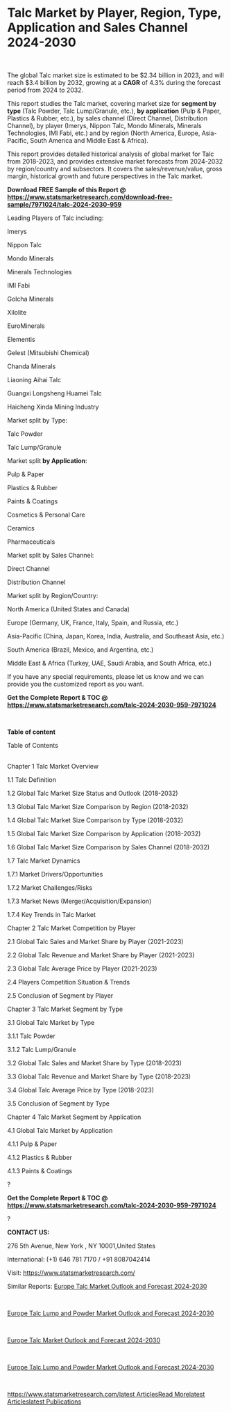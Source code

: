 <h1>Talc Market by Player, Region, Type, Application and Sales Channel 2024-2030</h1><br/><p>The global Talc market size is estimated to be $2.34 billion in 2023, and will reach $3.4 billion by 2032, growing at a <strong>CAGR</strong> of 4.3% during the forecast period from 2024 to 2032.</p>
 
 
 
 <p>This report studies the Talc market, covering market size for <strong>segment by type</strong> (Talc Powder, Talc Lump/Granule, etc.), <strong>by application</strong> (Pulp & Paper, Plastics & Rubber, etc.), by sales channel (Direct Channel, Distribution Channel), by player (Imerys, Nippon Talc, Mondo Minerals, Minerals Technologies, IMI Fabi, etc.) and by region (North America, Europe, Asia-Pacific, South America and Middle East & Africa).</p>
 
 
 
 <p>This report provides detailed historical analysis of global market for Talc from 2018-2023, and provides extensive market forecasts from 2024-2032 by region/country and subsectors. It covers the sales/revenue/value, gross margin, historical growth and future perspectives in the Talc market.</p>
 
 
 
 <p><strong>Download FREE Sample of this Report @ <a href="https://www.statsmarketresearch.com/download-free-sample/7971024/talc-2024-2030-959">https://www.statsmarketresearch.com/download-free-sample/7971024/talc-2024-2030-959</a></strong></p>
 
 
 
 <p>Leading Players of Talc including:</p>
 
 
 
 <p>Imerys</p>
 
 
 
 <p>Nippon Talc</p>
 
 
 
 <p>Mondo Minerals</p>
 
 
 
 <p>Minerals Technologies</p>
 
 
 
 <p>IMI Fabi</p>
 
 
 
 <p>Golcha Minerals</p>
 
 
 
 <p>Xilolite</p>
 
 
 
 <p>EuroMinerals</p>
 
 
 
 <p>Elementis</p>
 
 
 
 <p>Gelest (Mitsubishi Chemical)</p>
 
 
 
 <p>Chanda Minerals</p>
 
 
 
 <p>Liaoning Aihai Talc</p>
 
 
 
 <p>Guangxi Longsheng Huamei Talc</p>
 
 
 
 <p>Haicheng Xinda Mining Industry</p>
 
 
 
 <p>Market split by Type:</p>
 
 
 
 <p>Talc Powder</p>
 
 
 
 <p>Talc Lump/Granule</p>
 
 
 
 <p>Market split <strong>by Application</strong>:</p>
 
 
 
 <p>Pulp & Paper</p>
 
 
 
 <p>Plastics & Rubber</p>
 
 
 
 <p>Paints & Coatings</p>
 
 
 
 <p>Cosmetics & Personal Care</p>
 
 
 
 <p>Ceramics</p>
 
 
 
 <p>Pharmaceuticals</p>
 
 
 
 <p>Market split by Sales Channel:</p>
 
 
 
 <p>Direct Channel</p>
 
 
 
 <p>Distribution Channel</p>
 
 
 
 <p>Market split by Region/Country:</p>
 
 
 
 <p>North America (United States and Canada)</p>
 
 
 
 <p>Europe (Germany, UK, France, Italy, Spain, and Russia, etc.)</p>
 
 
 
 <p>Asia-Pacific (China, Japan, Korea, India, Australia, and Southeast Asia, etc.)</p>
 
 
 
 <p>South America (Brazil, Mexico, and Argentina, etc.)</p>
 
 
 
 <p>Middle East & Africa (Turkey, UAE, Saudi Arabia, and South Africa, etc.)</p>
 
 
 
 <p>If you have any special requirements, please let us know and we can provide you the customized report as you want.</p>
 
 
 
 <div><b>Get the Complete Report & TOC @ <a href="https://www.statsmarketresearch.com/talc-2024-2030-959-7971024">https://www.statsmarketresearch.com/talc-2024-2030-959-7971024</a></b></div>
 
 
 
 <p><br />
 
 <b>Table of content</b></p>
 
 
 
 <p>Table of Contents<br />
 
 <br />
 
 Chapter 1 Talc Market Overview<br />
 
 1.1 Talc Definition<br />
 
 1.2 Global Talc Market Size Status and Outlook (2018-2032)<br />
 
 1.3 Global Talc Market Size Comparison by Region (2018-2032)<br />
 
 1.4 Global Talc Market Size Comparison by Type (2018-2032)<br />
 
 1.5 Global Talc Market Size Comparison by Application (2018-2032)<br />
 
 1.6 Global Talc Market Size Comparison by Sales Channel (2018-2032)<br />
 
 1.7 Talc Market Dynamics<br />
 
 1.7.1 Market Drivers/Opportunities<br />
 
 1.7.2 Market Challenges/Risks<br />
 
 1.7.3 Market News (Merger/Acquisition/Expansion)<br />
 
 1.7.4 Key Trends in Talc Market<br />
 
 Chapter 2 Talc Market Competition by Player<br />
 
 2.1 Global Talc Sales and Market Share by Player (2021-2023)<br />
 
 2.2 Global Talc Revenue and Market Share by Player (2021-2023)<br />
 
 2.3 Global Talc Average Price by Player (2021-2023)<br />
 
 2.4 Players Competition Situation & Trends<br />
 
 2.5 Conclusion of Segment by Player<br />
 
 Chapter 3 Talc Market Segment by Type<br />
 
 3.1 Global Talc Market by Type<br />
 
 3.1.1 Talc Powder<br />
 
 3.1.2 Talc Lump/Granule<br />
 
 3.2 Global Talc Sales and Market Share by Type (2018-2023)<br />
 
 3.3 Global Talc Revenue and Market Share by Type (2018-2023)<br />
 
 3.4 Global Talc Average Price by Type (2018-2023)<br />
 
 3.5 Conclusion of Segment by Type<br />
 
 Chapter 4 Talc Market Segment by Application<br />
 
 4.1 Global Talc Market by Application<br />
 
 4.1.1 Pulp & Paper<br />
 
 4.1.2 Plastics & Rubber<br />
 
 4.1.3 Paints & Coatings<br />
 
 ? </p>
 
 
 
 <div><b>Get the Complete Report & TOC @ <a href="https://www.statsmarketresearch.com/talc-2024-2030-959-7971024">https://www.statsmarketresearch.com/talc-2024-2030-959-7971024</a></b></div>
 
 
 
 <p>? </p>
 
 
 
 <p><b>CONTACT US:</b><br />
 
 276 5th Avenue, New York , NY 10001,United States<br />
 
 International: (+1) 646 781 7170 / +91 8087042414<br />
 
 Visit: <a href="https://www.statsmarketresearch.com/">https://www.statsmarketresearch.com/</a><br />
 
 Similar Reports: <a href="https://www.statsmarketresearch.com/talc-2024-2030-959-7971024">Europe Talc Market Outlook and Forecast 2024-2030</a><br />
 
 <br />
 
 <a href="https://www.statsmarketresearch.com/talc-2024-2030-959-7971024">Europe Talc Lump and Powder Market Outlook and Forecast 2024-2030</a><br />
 
 <br />
 
 <a href="https://www.statsmarketresearch.com/talc-2024-2030-959-7971024">Europe Talc Market Outlook and Forecast 2024-2030</a><br />
 
 <br />
 
 <a href="https://www.statsmarketresearch.com/talc-2024-2030-959-7971024">Europe Talc Lump and Powder Market Outlook and Forecast 2024-2030</a><br />
 
 <br />
 
 <a href="https://gyeongbokgung.com">https://www.statsmarketresearch.com/</a><a href="https://hallyeomaritime.com">latest Articles</a><a href="https://jingwansa.com">Read More</a><a href="https://nguoiviet.jp/">latest Articles</a><a href="https://www.intelmarketresearch.com/">latest Publications</a></p>